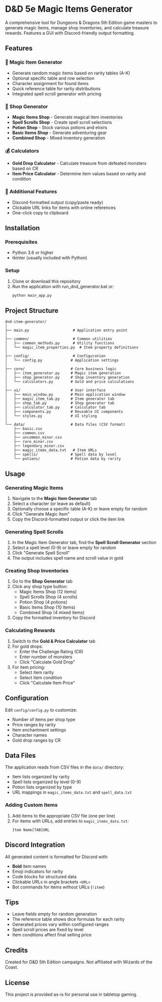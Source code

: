 # D&D 5e Magic Items Generator

A comprehensive tool for Dungeons & Dragons 5th Edition game masters to generate magic items, manage shop inventories, and calculate treasure rewards. Features a GUI with Discord-friendly output formatting.

## Features

### 🎲 Magic Item Generator
- Generate random magic items based on rarity tables (A-K)
- Optional specific table and row selection
- Character assignment for found items
- Quick reference table for rarity distributions
- Integrated spell scroll generator with pricing

### 🏪 Shop Generator
- **Magic Items Shop** - Generate magical item inventories
- **Spell Scrolls Shop** - Create spell scroll selections
- **Potion Shop** - Stock various potions and elixirs
- **Basic Items Shop** - Generate adventuring gear
- **Combined Shop** - Mixed inventory generation

### 💰 Calculators
- **Gold Drop Calculator** - Calculate treasure from defeated monsters based on CR
- **Item Price Calculator** - Determine item values based on rarity and condition

### 🔗 Additional Features
- Discord-formatted output (copy/paste ready)
- Clickable URL links for items with online references
- One-click copy to clipboard

## Installation

### Prerequisites
- Python 3.6 or higher
- tkinter (usually included with Python)

### Setup
1. Clone or download this repository
2. Run the application with run_dnd_generator.bat or:
   ```bash
   python main_app.py
   ```

## Project Structure

```
dnd-item-generator/
│
├── main.py                    # Application entry point
│
├── common/                    # Common utilities
│   ├── common_methods.py      # Utility functions
│   └── magic_item_properties.py  # Item property definitions
│
├── config/                    # Configuration
│   └── config.py             # Application settings
│
├── core/                     # Core business logic
│   ├── item_generator.py     # Magic item generation
│   ├── shop_generator.py     # Shop inventory generation
│   └── calculators.py        # Gold and price calculations
│
├── ui/                       # User interface
│   ├── main_window.py        # Main application window
│   ├── magic_item_tab.py     # Item generator tab
│   ├── shop_tab.py           # Shop generator tab
│   ├── calculator_tab.py     # Calculator tab
│   ├── components.py         # Reusable UI components
│   └── styles.py             # UI styling
│
└── data/                     # Data files (CSV format)
    ├── basic.csv
    ├── common.csv
    ├── uncommon_minor.csv
    ├── rare_minor.csv
    ├── legendary_minor.csv
    ├── magic_items_data.txt   # Item URLs
    ├── spells/               # Spell data by level
    └── potions/              # Potion data by rarity
```

## Usage

### Generating Magic Items
1. Navigate to the **Magic Item Generator** tab
2. Select a character (or leave as default)
3. Optionally choose a specific table (A-K) or leave empty for random
4. Click "Generate Magic Item"
5. Copy the Discord-formatted output or click the item link

### Generating Spell Scrolls
1. In the Magic Item Generator tab, find the **Spell Scroll Generator** section
2. Select a spell level (0-9) or leave empty for random
3. Click "Generate Spell Scroll"
4. The output includes spell name and scroll value in gold

### Creating Shop Inventories
1. Go to the **Shop Generator** tab
2. Click any shop type button:
   - Magic Items Shop (12 items)
   - Spell Scrolls Shop (4 scrolls)
   - Potion Shop (4 potions)
   - Basic Items Shop (10 items)
   - Combined Shop (4 mixed items)
3. Copy the formatted inventory for Discord

### Calculating Rewards
1. Switch to the **Gold & Price Calculator** tab
2. For gold drops:
   - Enter the Challenge Rating (CR)
   - Enter number of monsters
   - Click "Calculate Gold Drop"
3. For item pricing:
   - Select item rarity
   - Select item condition
   - Click "Calculate Item Price"

## Configuration

Edit `config/config.py` to customize:
- Number of items per shop type
- Price ranges by rarity
- Item enchantment settings
- Character names
- Gold drop ranges by CR

## Data Files

The application reads from CSV files in the `data/` directory:
- Item lists organized by rarity
- Spell lists organized by level (0-9)
- Potion lists organized by type
- URL mappings in `magic_items_data.txt` and `spell_data.txt`

### Adding Custom Items
1. Add items to the appropriate CSV file (one per line)
2. For items with URLs, add entries to `magic_items_data.txt`:
   ```
   Item Name[TAB]URL
   ```

## Discord Integration

All generated content is formatted for Discord with:
- **Bold** item names
- Emoji indicators for rarity
- Code blocks for structured data
- Clickable URLs in angle brackets `<URL>`
- Bot commands for items without URLs (`!item`)

## Tips

- Leave fields empty for random generation
- The reference table shows dice formulas for each rarity
- Generated prices vary within configured ranges
- Spell scroll prices are fixed by level
- Item conditions affect final selling price

## Credits

Created for D&D 5th Edition campaigns. Not affiliated with Wizards of the Coast.

## License

This project is provided as-is for personal use in tabletop gaming.